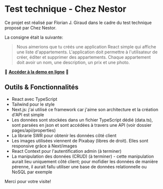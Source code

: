 # Test technique - Chez Nestor

Ce projet est réalisé par Florian J. Giraud dans le cadre du test technique proposé par Chez Nestor.

La consigne était la suivante:
> Nous aimerions que tu créés une application React simple qui affiche une liste d'appartements. L'application doit permettre à l'utilisateur de créer, éditer et supprimer des appartements. Chaque appartement doit avoir un nom, une description, un prix et une photo.  
  
🚀 [**Accéder à la demo en ligne**](https://nousloger.vercel.app/) 🚀
  
## Outils & Fonctionnalités

- React avec TypeScript
- Tailwind pour le style
- Next.js: j'ai utilisé ce framework car j'aime son architecture et la création d'API est simple
- Les données sont stockées dans un fichier TypeScript dédié (data.ts), sont parsées en json et sont accédées à travers une API (voir dossier pages/api/properties)
- La librarie SWR pour obtenir les données côté client
- Les images utilisées viennent de Pixabay (libres de droit). Elles sont responsive grâce à Next/images
- React Context pour l'autentification admin (à terminer)
- La manipulation des données (CRUD) (à terminer) - cette manipulation aurait lieu uniquement côté client; pour mofidier les données de manière pérenne, il aurait fallu utiliser une base de données relationnelle ou NoSQL par exemple

Merci pour votre visite!
